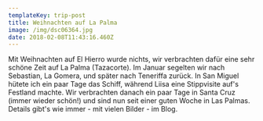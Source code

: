 ```yaml
---
templateKey: trip-post
title: Weihnachten auf La Palma
image: /img/dsc06364.jpg
date: 2018-02-08T11:43:16.460Z
---
```

 Mit Weihnachten auf El Hierro wurde nichts, wir verbrachten dafür eine sehr schöne Zeit auf La Palma (Tazacorte). Im Januar segelten wir nach Sebastian, La Gomera, und später nach Teneriffa zurück. In San Miguel hütete ich ein paar Tage das Schiff, während Liisa eine Stippvisite auf's Festland machte. Wir verbrachten danach ein paar Tage in Santa Cruz (immer wieder schön!) und sind nun seit einer guten Woche in Las Palmas. Details gibt's wie immer - mit vielen Bilder - im Blog.
